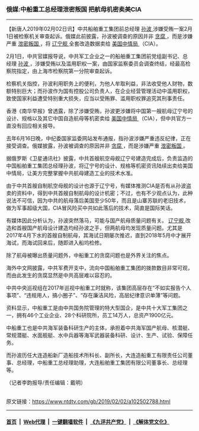 ### 俄媒:中船重工总经理泄密叛国 把航母机密卖美CIA
------------------------

<div class="post_content">
 <p>
  【新唐人2019年02月02日讯】中共船舶重工集团前总经理
  <a href="https://www.ntdtv.com/gb/孙波.htm">
   孙波
  </a>
  涉嫌受贿一案2月1日被检察机关审查起诉。俄媒此前披露，孙波被调查的原因并非
  <a href="https://www.ntdtv.com/gb/贪腐.htm">
   贪腐
  </a>
  ，而是涉嫌严重
  <a href="https://www.ntdtv.com/gb/泄密叛国.htm">
   泄密叛国
  </a>
  ，将
  <a href="https://www.ntdtv.com/gb/辽宁舰.htm">
   辽宁舰
  </a>
  全套改造数据卖给
  <a href="https://www.ntdtv.com/gb/美国中情局.htm">
   美国中情局
  </a>
  （CIA）。
 </p>
 <p>
  2月1日，中共官媒报导说，中共军工企业之一的船舶重工集团前党组副书记、总经理
  <a href="https://www.ntdtv.com/gb/孙波.htm">
   孙波
  </a>
  ，涉嫌受贿以及滥用职权一案，由国家监察委员会调查终结，经最高检察院指定，由上海市检察院第一分院审查起诉。
 </p>
 <p>
  检察机关指控，孙波利用职务上的便利，为他人牟取利益，非法收受他人财物，数额特别巨大；而孙波作为国有控股公司负责人，在企业经营管理活动中滥用职权，致使国家利益遭受特别重大损失，应当以受贿罪、滥用职权罪追究其刑事责任。
 </p>
 <p>
  香港《南华早报》曾透露，除了涉嫌受贿，孙波更涉嫌将中国第一艘航母辽宁号的设计、规格以及其它中国自造航母等机密卖给
  <a href="https://www.ntdtv.com/gb/美国中情局.htm">
   美国中情局
  </a>
  （CIA），但中共官方一直没有回应相关报导。
 </p>
 <p>
  去年6月16日晚，中纪委国家监委网站发布通报，指孙波涉嫌严重违反纪律，正在接受调查。俄媒披露，孙波被调查的原因并非
  <a href="https://www.ntdtv.com/gb/贪腐.htm">
   贪腐
  </a>
  ，而是涉嫌严重
  <a href="https://www.ntdtv.com/gb/泄密叛国.htm">
   泄密叛国
  </a>
  。
 </p>
 <p>
  据俄罗斯《卫星通讯社》披露，中共首艘航空母舰辽宁号建造完成后，负责监造的中国船舶重工集团总经理孙波，将辽宁号的设计、规格等机密资讯陆续出卖给美国中情局，让美方完整掌握中共航母建造工业的技术水准。
 </p>
 <p>
  由于中共首艘自制航空母舰的设计也源于辽宁号，有媒体推测CIA是否有从孙波盗卖的资料中，得到中共首艘自制航母的设计机密；不过，也有不少观点认为，此种说法不可信，因为中共的航母落后美国至少50年，而且是山寨苏联的老旧技术，做为军事超级大国，CIA冒风险买中共如此落后的技术，简直是国际笑话。
 </p>
 <p>
  有媒体因此分析认为，孙波突然落马，可能与国产航母质量问题有关。
  <a href="https://www.ntdtv.com/gb/辽宁舰.htm">
   辽宁舰
  </a>
  改造和首艘国产航母设计建造均经孙波之手，但两航母均发现质量问题。尤其是2017年4月下水的首艘自制航母，其海试日期屡次推迟，直到2018年5月中才展开海试，而海试回来后，随即进入船坞检修。
 </p>
 <p>
  除了航母被曝出质量问题外，中船重工的贪腐问题也是外界关注的焦点。
 </p>
 <p>
  海外中文网披露，中共军费开支中，流向中国船舶重工集团的拨款数目非常可观，而由此发生的贪腐显然是中共高层难以容忍的。
 </p>
 <p>
  中共中央巡视组在2017年巡视中船重工时就称，该集团高层存在“不如实报告个人事项”、“违规用人，搞小圈子”、“存在廉洁风险，高层纪律意识单薄”等问题。
 </p>
 <p>
  资料显示，中船重工是由中共国务院管理的特大型国企，是中共十大军工集团之一，拥有46个工业企业、28个科研院所，员工14万人，总资产1900亿元。
 </p>
 <p>
  中船重工也是中共海军装备科研生产的主体，承担着中共海军国产航母、核潜艇、常规潜艇、水面舰艇、水中兵器等海军武器装备科研、设计、生产、试验、保障任务。
 </p>
 <p>
  而孙波历任大连造船新厂造船技术所科长、副所长，大连造船重工有限责任公司董事、总经理，中船重工总经理助理，大连船舶重工集团有限公司董事长、总经理等。
 </p>
 <p>
  （记者李韵报导/责任编辑：戴明）
 </p>
 <div class="single_ad">
 </div>
</div>

<br/>原文链接：https://www.ntdtv.com/gb/2019/02/02/a102502788.html


------------------------
#### [首页](https://github.com/gfw-breaker/banned-news/blob/master/README.md) &nbsp;|&nbsp; [Web代理](https://github.com/labour-camp/helloworld) &nbsp;|&nbsp; [一键翻墙软件](https://github.com/gfw-breaker/nogfw/blob/master/README.md) &nbsp;|&nbsp; [《九评共产党》](https://github.com/gfw-breaker/9ping.md/blob/master/README.md#九评之一评共产党是什么) &nbsp;|&nbsp; [《解体党文化》](https://github.com/gfw-breaker/jtdwh.md/blob/master/README.md#绪论)

